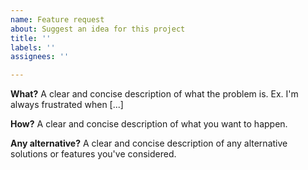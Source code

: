 ```yaml
---
name: Feature request
about: Suggest an idea for this project
title: ''
labels: ''
assignees: ''

---
```


**What?**
A clear and concise description of what the problem is. Ex. I'm always frustrated when [...]

**How?**
A clear and concise description of what you want to happen.

**Any alternative?**
A clear and concise description of any alternative solutions or features you've considered.
